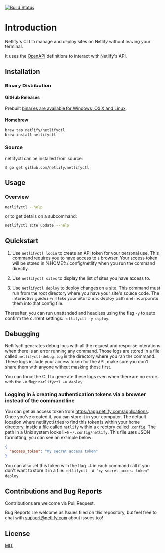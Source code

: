[![Build Status](https://travis-ci.org/netlify/netlifyctl.svg?branch=master)](https://travis-ci.org/netlify/netlifyctl)
# Introduction

Netlify's CLI to manage and deploy sites on Netlify without leaving your terminal.

It uses the [OpenAPI](https://github.com/netlify/open-api) definitions to interact with Netlify's API.


## Installation

### Binary Distribution

#### GitHub Releases

Prebuilt [binaries are available for Windows, OS X and Linux](https://github.com/netlify/netlifyctl/releases).

#### Homebrew

```sh
brew tap netlify/netlifyctl
brew install netlifyctl
```

### Source

netlifyctl can be installed from source:

```sh
$ go get github.com/netlify/netlifyctl
```

## Usage

### Overview

```sh
netlifyctl --help
```

or to get details on a subcommand:

```sh
netlifyctl site update --help
```

## Quickstart

1. Use `netlifyctl login` to create an API token for your personal use. This command requires you to have access to a browser. Your access token will be stored in %HOME%/.config/netlify when you run the command directly.

2. Use `netlifyctl sites` to display the list of sites you have access to.

3. Use `netlifyctl deploy` to deploy changes on a site. This command must run from the root directory where you have your site's source code. The interactive guides will take your site ID and deploy path and incorporate them into that config file.

Thereafter, you can run unattended and headless using the flag `-y` to auto confirm the current settings: `netlifyctl -y deploy`.

## Debugging

Netlifyctl generates debug logs with all the request and response interations when there is an error running any command. Those logs are stored in a file called `netlifyctl-debug.log` in the directory where you ran the command. These logs include your access token for the API, make sure you don't share them with anyone without masking those first.

You can force the CLI to generate these logs even when there are no errors with the `-D` flag: `netlifyctl -D deploy`.

### Logging in & creating authentication tokens via a browser instead of the command line

You can get an access token from https://app.netlify.com/applications. Once you've created it, you can store it in your computer. The default location where netlifyctl tries to find this token is within your home directory, inside a file called `netlify` within a directory called `.config`. The path in a Unix system looks like `~/.config/netlify`. This file uses JSON formatting, you can see an example below:

```json
{
  "access_token": "my secret access token"
}
```

You can also set this token with the flag `-A` in each command call if you don't want to store it in a file: `netlifyctl -A "my secret access token" deploy`.

## Contributions and Bug Reports

Contributions are welcome via Pull Request.

Bug Reports are welcome as Issues filed on this repository, but feel free to chat with support@netlify.com about issues too!


## License

[MIT](LICENSE)
